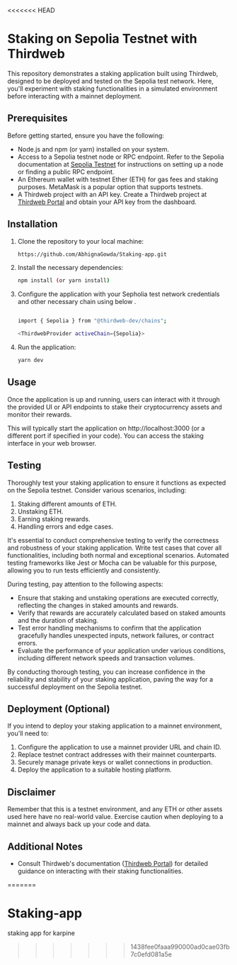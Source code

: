 <<<<<<< HEAD
# Staking on Sepolia Testnet with Thirdweb

This repository demonstrates a staking application built using Thirdweb, designed to be deployed and tested on the Sepolia test network. Here, you'll experiment with staking functionalities in a simulated environment before interacting with a mainnet deployment.

## Prerequisites

Before getting started, ensure you have the following:

- Node.js and npm (or yarn) installed on your system.
- Access to a Sepolia testnet node or RPC endpoint. Refer to the Sepolia documentation at [Sepolia Testnet](sepolia.metamask.io) for instructions on setting up a node or finding a public RPC endpoint.
- An Ethereum wallet with testnet Ether (ETH) for gas fees and staking purposes. MetaMask is a popular option that supports testnets.
- A Thirdweb project with an API key. Create a Thirdweb project at [Thirdweb Portal](https://portal.thirdweb.com/cli/create) and obtain your API key from the dashboard.

## Installation

1. Clone the repository to your local machine:

    ```bash
    https://github.com/AbhignaGowda/Staking-app.git
    ```

2. Install the necessary dependencies:

    ```bash
    npm install (or yarn install)

    ```

3. Configure the application with your Sepholia test network credentials and other necessary chain using below .

     ```bash
    
    import { Sepolia } from "@thirdweb-dev/chains"; 

     <ThirdwebProvider activeChain={Sepolia}>

    ```
    
   

4. Run the application:

    ```bash
    yarn dev
    ```

## Usage

Once the application is up and running, users can interact with it through the provided UI or API endpoints to stake their cryptocurrency assets and monitor their rewards.

This will typically start the application on http://localhost:3000 (or a different port if specified in your code). You can access the staking interface in your web browser.

## Testing

Thoroughly test your staking application to ensure it functions as expected on the Sepolia testnet. Consider various scenarios, including:

1. Staking different amounts of ETH.
2. Unstaking ETH.
3. Earning staking rewards.
4. Handling errors and edge cases.

It's essential to conduct comprehensive testing to verify the correctness and robustness of your staking application. Write test cases that cover all functionalities, including both normal and exceptional scenarios. Automated testing frameworks like Jest or Mocha can be valuable for this purpose, allowing you to run tests efficiently and consistently.

During testing, pay attention to the following aspects:

- Ensure that staking and unstaking operations are executed correctly, reflecting the changes in staked amounts and rewards.
- Verify that rewards are accurately calculated based on staked amounts and the duration of staking.
- Test error handling mechanisms to confirm that the application gracefully handles unexpected inputs, network failures, or contract errors.
- Evaluate the performance of your application under various conditions, including different network speeds and transaction volumes.

By conducting thorough testing, you can increase confidence in the reliability and stability of your staking application, paving the way for a successful deployment on the Sepolia testnet.


## Deployment (Optional)

If you intend to deploy your staking application to a mainnet environment, you'll need to:

1. Configure the application to use a mainnet provider URL and chain ID.
2. Replace testnet contract addresses with their mainnet counterparts.
3. Securely manage private keys or wallet connections in production.
4. Deploy the application to a suitable hosting platform.

## Disclaimer

Remember that this is a testnet environment, and any ETH or other assets used here have no real-world value. Exercise caution when deploying to a mainnet and always back up your code and data.

## Additional Notes

- Consult Thirdweb's documentation ([Thirdweb Portal](https://portal.thirdweb.com/)) for detailed guidance on interacting with their staking functionalities.

=======
# Staking-app
staking app for karpine
>>>>>>> 1438fee0faaa990000ad0cae03fb7c0efd081a5e
